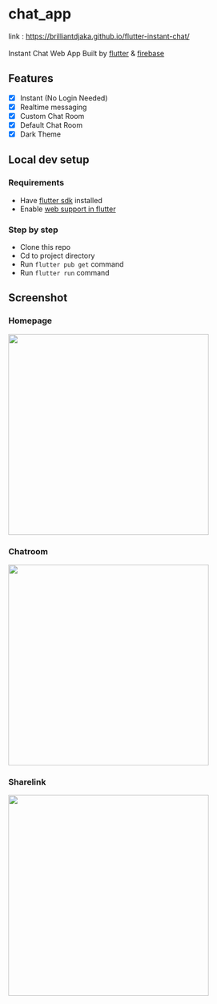 # chat_app
link : https://brilliantdjaka.github.io/flutter-instant-chat/
<br>
<br>
Instant Chat Web App
Built by <a href='https://flutter.dev/'>flutter</a> & <a href='https://firebase.google.com/'>firebase</a>

## Features
- [x] Instant (No Login Needed)
- [x] Realtime messaging
- [x] Custom Chat Room
- [x] Default Chat Room
- [x] Dark Theme

## Local dev setup
### Requirements
- Have <a href='https://flutter.dev/docs/get-started/install'>flutter sdk</a> installed
- Enable <a href='https://flutter.dev/docs/get-started/web'>web support in flutter</a>
### Step by step 
- Clone this repo
- Cd to project directory
- Run `flutter pub get` command
- Run `flutter run` command

## Screenshot
### Homepage
<img src="https://raw.githubusercontent.com/brilliantDjaka/flutter-instant-chat/master/screenshots/homepage.png" width="400"></img>

### Chatroom
<img src="https://raw.githubusercontent.com/brilliantDjaka/flutter-instant-chat/master/screenshots/chatroom.png" width="400"></img>

### Sharelink
<img src="https://raw.githubusercontent.com/brilliantDjaka/flutter-instant-chat/master/screenshots/sharelink.png" width="400"></img>

